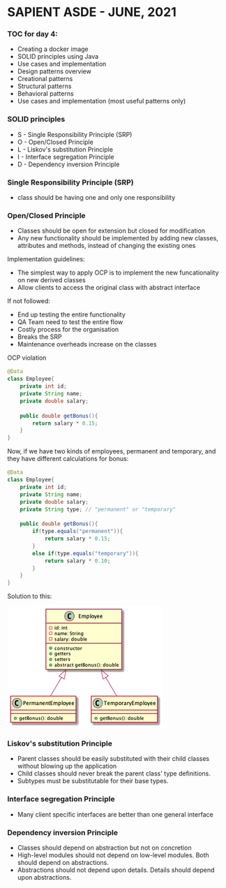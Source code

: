# SAPIENT ASDE - JUNE, 2021

### TOC for day 4:

-   Creating a docker image
-   SOLID principles using Java
-   Use cases and implementation
-   Design patterns overview
-   Creational patterns
-   Structural patterns
-   Behavioral patterns
-   Use cases and implementation (most useful patterns only)

### SOLID principles

-   S - Single Responsibility Principle (SRP)
-   O - Open/Closed Principle
-   L - Liskov's substitution Principle
-   I - Interface segregation Principle
-   D - Dependency inversion Principle

### Single Responsibility Principle (SRP)

-   class should be having one and only one responsibility

### Open/Closed Principle

-   Classes should be open for extension but closed for modification
-   Any new functionality should be implemented by adding new classes, attributes and methods, instead of changing the existing ones

Implementation guidelines:

-   The simplest way to apply OCP is to implement the new funcationality on new derived classes
-   Allow clients to access the original class with abstract interface

If not followed:

-   End up testing the entire functionality
-   QA Team need to test the entire flow
-   Costly process for the organisation
-   Breaks the SRP
-   Maintenance overheads increase on the classes

OCP violation

```java
@Data
class Employee{
    private int id;
    private String name;
    private double salary;

    public double getBonus(){
        return salary * 0.15;
    }
}
```

Now, if we have two kinds of employees, permanent and temporary, and they have different calculations for bonus:

```java
@Data
class Employee{
    private int id;
    private String name;
    private double salary;
    private String type; // "permanent" or "temporary"

    public double getBonus(){
        if(type.equals("permanent")){
            return salary * 0.15;
        }
        else if(type.equals("temporary")){
            return salary * 0.10;
        }
    }
}
```

Solution to this:

![](ocp.png)

### Liskov's substitution Principle

-   Parent classes should be easily substituted with their child classes without blowing up the application
-   Child classes should never break the parent class' type definitions.
-   Subtypes must be substitutable for their base types.

### Interface segregation Principle

-   Many client specific interfaces are better than one general interface

### Dependency inversion Principle

-   Classes should depend on abstraction but not on concretion
-   High-level modules should not depend on low-level modules. Both should depend on abstractions.
-   Abstractions should not depend upon details. Details should depend upon abstractions.
